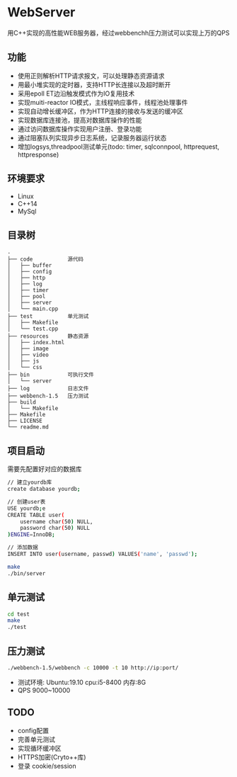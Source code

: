 # WebServer
用C++实现的高性能WEB服务器，经过webbenchh压力测试可以实现上万的QPS

## 功能
* 使用正则解析HTTP请求报文，可以处理静态资源请求
* 用最小堆实现的定时器，支持HTTP长连接以及超时断开
* 采用epoll ET边沿触发模式作为IO复用技术
* 实现muiti-reactor IO模式，主线程响应事件，线程池处理事件
* 实现自动增长缓冲区，作为HTTP连接的接收与发送的缓冲区
* 实现数据库连接池，提高对数据库操作的性能
* 通过访问数据库操作实现用户注册、登录功能
* 通过阻塞队列实现异步日志系统，记录服务器运行状态
* 增加logsys,threadpool测试单元(todo: timer, sqlconnpool, httprequest, httpresponse) 

## 环境要求
* Linux
* C++14
* MySql

## 目录树
```
.
├── code           源代码
│   ├── buffer
│   ├── config
│   ├── http
│   ├── log
│   ├── timer
│   ├── pool
│   ├── server
│   └── main.cpp
├── test           单元测试
│   ├── Makefile
│   └── test.cpp
├── resources      静态资源
│   ├── index.html
│   ├── image
│   ├── video
│   ├── js
│   └── css
├── bin            可执行文件
│   └── server
├── log            日志文件
├── webbench-1.5   压力测试
├── build          
│   └── Makefile
├── Makefile
├── LICENSE
└── readme.md
```


## 项目启动
需要先配置好对应的数据库
```bash
// 建立yourdb库
create database yourdb;

// 创建user表
USE yourdb;e
CREATE TABLE user(
    username char(50) NULL,
    password char(50) NULL
)ENGINE=InnoDB;

// 添加数据
INSERT INTO user(username, passwd) VALUES('name', 'passwd');
```

```bash
make
./bin/server
```

## 单元测试
```bash
cd test
make
./test
```

## 压力测试
```bash
./webbench-1.5/webbench -c 10000 -t 10 http://ip:port/
```
* 测试环境: Ubuntu:19.10 cpu:i5-8400 内存:8G 
* QPS 9000~10000

## TODO
* config配置
* 完善单元测试
* 实现循环缓冲区
* HTTPS加密(Cryto++库)
* 登录 cookie/session


